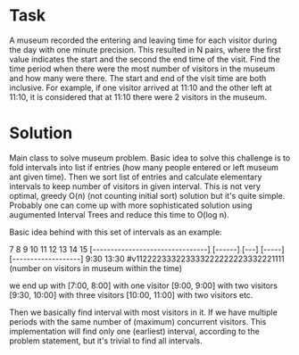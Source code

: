 # Task

A museum recorded the entering and leaving time for each visitor during the day with one minute precision. This resulted in N pairs, where the first value indicates the start and the second the end time of the visit. Find the time period when there were the most number of visitors in the museum and how many were there. The start and end of the visit time are both inclusive. For example, if one visitor arrived at 11:10 and the other left at 11:10, it is considered that at 11:10 there were 2 visitors in the museum.

# Solution

Main class to solve museum problem. Basic idea to solve this challenge is to fold intervals into list if entries (how many people entered or left museum ant given time). Then we sort list of entries and calculate elementary intervals to keep number of visitors in given interval. This is not very optimal, greedy O(n) (not counting initial sort) solution but it's quite simple. Probably one can come up with more sophisticated solution using augumented Interval Trees and reduce this time to O(log n). 

Basic idea behind with this set of intervals as an example:
 
  7 8  9   10 11 12     13     14  15
  [--------------------------------]
    [------] [---]       [-----]
        [-------------------]
        9:30                13:30
#v112222333223333222222223332221111 (number on visitors in museum within the time)

we end up with
[7:00, 8:00] with one visitor
[9:00, 9:00] with two visitors
[9:30, 10:00] with three visitors
[10:00, 11:00] with two  visitors
 etc.

Then we basically find interval with most visitors in it. If we have multiple periods with the same number of (maximum) concurrent visitors. This implementation will find only one (earliest) interval, according to the problem statement, but it's trivial to find all intervals.
 